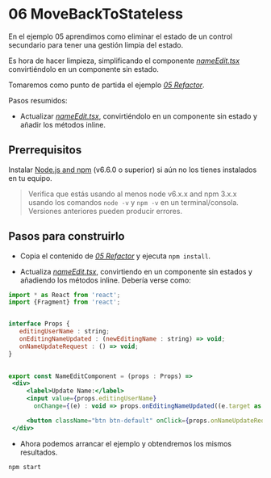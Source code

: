# 06 MoveBackToStateless

En el ejemplo 05 aprendimos como eliminar el estado de un control secundario para tener una gestión limpia del estado.

Es hora de hacer limpieza, simplificando el componente _[nameEdit.tsx](./src/nameEdit.tsx)_ convirtiéndolo en un componente sin estado.

Tomaremos como punto de partida el ejemplo _[05 Refactor](./../05%20Refactor)_.

Pasos resumidos:

- Actualizar _[nameEdit.tsx](./src/nameEdit.tsx)_, convirtiéndolo en un componente sin estado y añadir los métodos inline.

## Prerrequisitos

Instalar [Node.js and npm](https://nodejs.org/en/) (v6.6.0 o superior) si aún no los tienes instalados en tu equipo.

> Verifica que estás usando al menos node v6.x.x and npm 3.x.x usando los comandos `node -v` y `npm -v` en un terminal/consola. Versiones anteriores pueden producir errores.

## Pasos para construirlo

- Copia el contenido de _[05 Refactor](./../05%20Refactor)_ y ejecuta `npm install`.

- Actualiza _[nameEdit.tsx](./src/nameEdit.tsx)_, convirtiendo en un componente sin estados y añadiendo los métodos inline. Debería verse como:

 ```jsx
import * as React from 'react';
import {Fragment} from 'react';


interface Props {
    editingUserName : string;
    onEditingNameUpdated : (newEditingName : string) => void;
    onNameUpdateRequest : () => void;  
}

  
export const NameEditComponent = (props : Props) =>
  <div>
      <label>Update Name:</label>
      <input value={props.editingUserName}
        onChange={(e) : void => props.onEditingNameUpdated((e.target as HTMLInputElement).value)} />

      <button className="btn btn-default" onClick={props.onNameUpdateRequest}>Change</button>
  </div>
 ```

- Ahora podemos arrancar el ejemplo y obtendremos los mismos resultados.

```bash
npm start
```